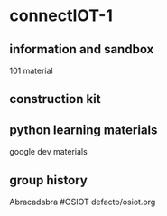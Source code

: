 connectIOT-1
============

information and sandbox
------------------------
101 material

construction kit
-------------

python learning materials
-------------
google dev materials 

group history
-----------
Abracadabra
#OSIOT
defacto/osiot.org
